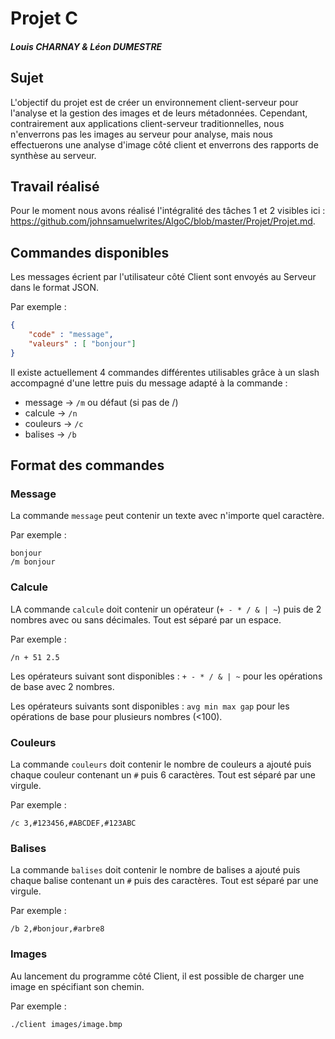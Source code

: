 # Projet C

##### Louis CHARNAY & Léon DUMESTRE

## Sujet

L'objectif du projet est de créer un environnement client-serveur pour l'analyse et la gestion des images et de leurs métadonnées. Cependant,
contrairement aux applications client-serveur traditionnelles, nous n'enverrons pas les images au serveur pour analyse, mais nous effectuerons une analyse d'image côté client et enverrons des rapports de synthèse au serveur.

## Travail réalisé

Pour le moment nous avons réalisé l'intégralité des tâches 1 et 2 visibles ici : https://github.com/johnsamuelwrites/AlgoC/blob/master/Projet/Projet.md.

## Commandes disponibles

Les messages écrient par l'utilisateur côté Client sont envoyés au Serveur dans le format JSON. 

Par exemple :

```json
{
    "code" : "message",
    "valeurs" : [ "bonjour"]
}
```

Il existe actuellement 4 commandes différentes utilisables grâce à un slash accompagné d'une lettre puis du message adapté à la commande :

- message -> `/m` ou défaut (si pas de /)
- calcule -> `/n`
- couleurs -> `/c`
- balises -> `/b`

## Format des commandes

### Message

La commande `message` peut contenir un texte avec n'importe quel caractère. 

Par exemple :
```
bonjour
/m bonjour
```

### Calcule

LA commande `calcule` doit contenir un opérateur (`+ - * / & | ~`) puis de 2 nombres avec ou sans décimales. Tout est séparé par un espace. 

Par exemple :
```
/n + 51 2.5
```

Les opérateurs suivant sont disponibles : `+ - * / & | ~` pour les opérations de base avec 2 nombres.

Les opérateurs suivants sont disponibles : `avg min max gap` pour les opérations de base pour plusieurs nombres (<100).

### Couleurs

La commande `couleurs` doit contenir le nombre de couleurs a ajouté puis chaque couleur contenant un `#` puis 6 caractères. Tout est séparé par une virgule. 

Par exemple :
```
/c 3,#123456,#ABCDEF,#123ABC 
```

### Balises

La commande `balises` doit contenir le nombre de balises a ajouté puis chaque balise contenant un `#` puis des caractères. Tout est séparé par une virgule. 

Par exemple :
```
/b 2,#bonjour,#arbre8
```

### Images
Au lancement du programme côté Client, il est possible de charger une image en spécifiant son chemin. 

Par exemple :
```
./client images/image.bmp
```
